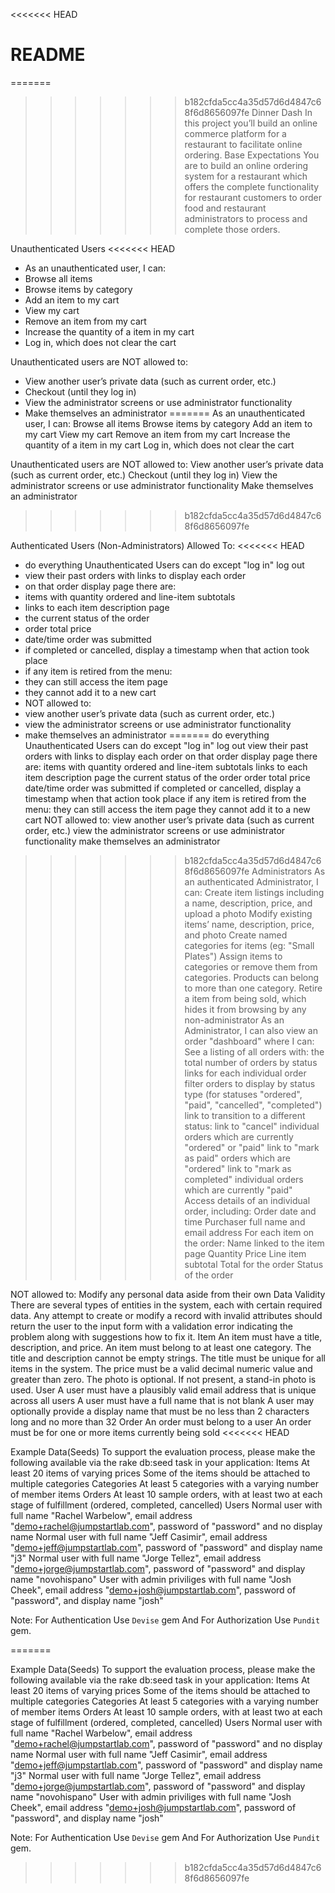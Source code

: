 <<<<<<< HEAD
# README
=======
>>>>>>> b182cfda5cc4a35d57d6d4847c68f6d8656097fe
Dinner Dash
In this project you’ll build an online commerce platform for a restaurant to facilitate online ordering.
Base Expectations
You are to build an online ordering system for a restaurant which offers the complete functionality for restaurant customers to order food and restaurant administrators to process and complete those orders.


Unauthenticated Users
<<<<<<< HEAD
* As an unauthenticated user, I can:
* Browse all items
* Browse items by category
* Add an item to my cart
* View my cart
* Remove an item from my cart
* Increase the quantity of a item in my cart
* Log in, which does not clear the cart


Unauthenticated users are NOT allowed to:
* View another user’s private data (such as current order, etc.)
* Checkout (until they log in)
* View the administrator screens or use administrator functionality
* Make themselves an administrator
=======
As an unauthenticated user, I can:
Browse all items
Browse items by category
Add an item to my cart
View my cart
Remove an item from my cart
Increase the quantity of a item in my cart
Log in, which does not clear the cart


Unauthenticated users are NOT allowed to:
View another user’s private data (such as current order, etc.)
Checkout (until they log in)
View the administrator screens or use administrator functionality
Make themselves an administrator
>>>>>>> b182cfda5cc4a35d57d6d4847c68f6d8656097fe


Authenticated Users (Non-Administrators)
Allowed To:
<<<<<<< HEAD
* do everything Unauthenticated Users can do except "log in"
log out
* view their past orders with links to display each order
* on that order display page there are:
* items with quantity ordered and line-item subtotals
* links to each item description page
* the current status of the order
* order total price
* date/time order was submitted
* if completed or cancelled, display a timestamp when that action took place
* if any item is retired from the menu:
* they can still access the item page
* they cannot add it to a new cart
* NOT allowed to:
* view another user’s private data (such as current order, etc.)
* view the administrator screens or use administrator functionality
* make themselves an administrator
=======
do everything Unauthenticated Users can do except "log in"
log out
view their past orders with links to display each order
on that order display page there are:
items with quantity ordered and line-item subtotals
links to each item description page
the current status of the order
order total price
date/time order was submitted
if completed or cancelled, display a timestamp when that action took place
if any item is retired from the menu:
they can still access the item page
they cannot add it to a new cart
NOT allowed to:
view another user’s private data (such as current order, etc.)
view the administrator screens or use administrator functionality
make themselves an administrator
>>>>>>> b182cfda5cc4a35d57d6d4847c68f6d8656097fe
Administrators
As an authenticated Administrator, I can:
Create item listings including a name, description, price, and upload a photo
Modify existing items’ name, description, price, and photo
Create named categories for items (eg: "Small Plates")
Assign items to categories or remove them from categories. Products can belong to more than one category.
Retire a item from being sold, which hides it from browsing by any non-administrator
As an Administrator, I can also view an order "dashboard" where I can:
See a listing of all orders with:
the total number of orders by status
links for each individual order
filter orders to display by status type (for statuses "ordered", "paid", "cancelled", "completed")
link to transition to a different status:
link to "cancel" individual orders which are currently "ordered" or "paid"
link to "mark as paid" orders which are "ordered"
link to "mark as completed" individual orders which are currently "paid"
Access details of an individual order, including:
Order date and time
Purchaser full name and email address
For each item on the order:
Name linked to the item page
Quantity
Price
Line item subtotal
Total for the order
Status of the order


NOT allowed to:
Modify any personal data aside from their own
Data Validity
There are several types of entities in the system, each with certain required data. Any attempt to create or modify a record with invalid attributes should return the user to the input form with a validation error indicating the problem along with suggestions how to fix it.
Item
An item must have a title, description, and price.
An item must belong to at least one category.
The title and description cannot be empty strings.
The title must be unique for all items in the system.
The price must be a valid decimal numeric value and greater than zero.
The photo is optional. If not present, a stand-in photo is used.
User
A user must have a plausibly valid email address that is unique across all users
A user must have a full name that is not blank
A user may optionally provide a display name that must be no less than 2 characters long and no more than 32
Order
An order must belong to a user
An order must be for one or more items currently being sold
<<<<<<< HEAD


Example Data(Seeds)
To support the evaluation process, please make the following available via the rake db:seed task in your application:
Items
At least 20 items of varying prices
Some of the items should be attached to multiple categories
Categories
At least 5 categories with a varying number of member items
Orders
At least 10 sample orders, with at least two at each stage of fulfillment (ordered, completed, cancelled)
Users
Normal user with full name "Rachel Warbelow", email address "demo+rachel@jumpstartlab.com", password of "password" and no display name
Normal user with full name "Jeff Casimir", email address "demo+jeff@jumpstartlab.com", password of "password" and display name "j3"
Normal user with full name "Jorge Tellez", email address "demo+jorge@jumpstartlab.com", password of "password" and display name "novohispano"
User with admin priviliges with full name "Josh Cheek", email address "demo+josh@jumpstartlab.com", password of "password", and display name "josh"


Note:
For Authentication Use `Devise` gem
And For Authorization Use `Pundit` gem.

=======
 
 
Example Data(Seeds)
To support the evaluation process, please make the following available via the rake db:seed task in your application:
Items
At least 20 items of varying prices
Some of the items should be attached to multiple categories
Categories
At least 5 categories with a varying number of member items
Orders
At least 10 sample orders, with at least two at each stage of fulfillment (ordered, completed, cancelled)
Users
Normal user with full name "Rachel Warbelow", email address "demo+rachel@jumpstartlab.com", password of "password" and no display name
Normal user with full name "Jeff Casimir", email address "demo+jeff@jumpstartlab.com", password of "password" and display name "j3"
Normal user with full name "Jorge Tellez", email address "demo+jorge@jumpstartlab.com", password of "password" and display name "novohispano"
User with admin priviliges with full name "Josh Cheek", email address "demo+josh@jumpstartlab.com", password of "password", and display name "josh"


Note:
For Authentication Use `Devise` gem 
And For Authorization Use `Pundit` gem.
>>>>>>> b182cfda5cc4a35d57d6d4847c68f6d8656097fe
